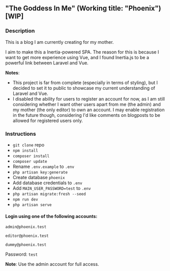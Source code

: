 ## "The Goddess In Me" (Working title: "Phoenix") [WIP]

### Description

This is a blog I am currently creating for my mother.

I aim to make this a Inertia-powered SPA. The reason for this is because I want to get more experience using Vue, and I found Inertia.js to be a powerful link between Laravel and Vue.

**Notes**:
- This project is far from complete (especially in terms of styling), but I decided to set it to public to showcase my current understanding of Laravel and Vue.
- I disabled the ability for users to register an account for now, as I am still considering whether I want other users apart from me (the admin) and my mother (the only editor) to own an account. I may enable registration in the future though, considering I'd like comments on blogposts to be allowed for registered users only.

### Instructions

- `git clone` repo
- `npm install`
- `composer install`
- `composer update`
- Rename `.env.example` to `.env`
- `php artisan key:generate`
- Create database `phoenix`
- Add database credentials to `.env`
- Add `MAIN_USER_PASSWORD=test` to `.env`
- `php artisan migrate:fresh --seed`
- `npm run dev`
- `php artisan serve`

#### Login using one of the following accounts:

`admin@phoenix.test`

`editor@phoenix.test`

`dummy@phoenix.test`

Password: `test`

**Note**: Use the admin account for full access.
